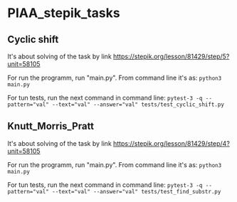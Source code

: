 # PIAA_stepik_tasks

## Cyclic shift

It's about solving of the task by link https://stepik.org/lesson/81429/step/5?unit=58105

For run the programm, run "main.py". From command line it's as:
`python3 main.py`

For tun tests, run the next command in command line:
`pytest-3 -q --pattern="val" --text="val" --answer="val" tests/test_cyclic_shift.py`

## Knutt_Morris_Pratt

It's about solving of the task by link https://stepik.org/lesson/81429/step/4?unit=58105

For run the programm, run "main.py". From command line it's as:
`python3 main.py`

For tun tests, run the next command in command line:
`pytest-3 -q --pattern="val" --text="val" --answer="val" tests/test_find_substr.py`
